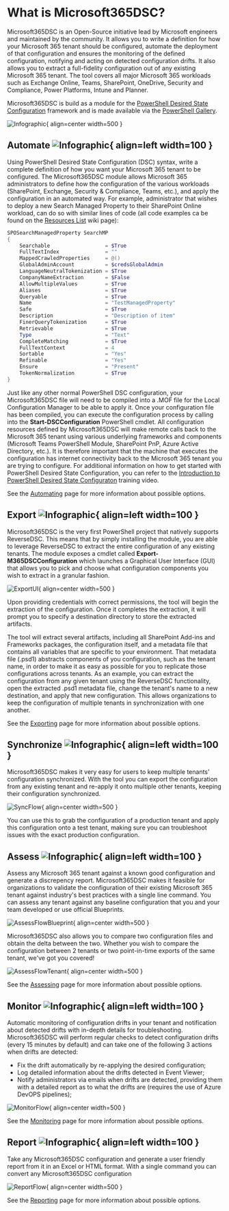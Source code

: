 # What is Microsoft365DSC?

Microsoft365DSC is an Open-Source initiative lead by Microsoft engineers and maintained by the community. It allows you to write a definition for how your Microsoft 365 tenant should be configured, automate the deployment of that configuration and ensures the monitoring of the defined configuration, notifying and acting on detected configuration drifts. It also allows you to extract a full-fidelity configuration out of any existing Microsoft 365 tenant. The tool covers all major Microsoft 365 workloads such as Exchange Online, Teams, SharePoint, OneDrive, Security and Compliance, Power Platforms, Intune and Planner.

Microsoft365DSC is build as a module for the [PowerShell Desired State Configuration](https://docs.microsoft.com/en-us/powershell/scripting/dsc/overview) framework and is made available via the [PowerShell Gallery](https://www.powershellgallery.com/packages/Microsoft365DSC/).

![Infographic](../Images/M365DSC-InfoGraphic.png){ align=center width=500 }

## Automate ![Infographic](../Images/Automate.png){ align=left width=100 }

Using PowerShell Desired State Configuration (DSC) syntax, write a complete definition of how you want your Microsoft 365 tenant to be configured. The Microsoft365DSC module allows Microsoft 365 administrators to define how the configuration of the various workloads (SharePoint, Exchange, Security & Compliance, Teams, etc.), and apply the configuration in an automated way. For example, administrator that wishes to deploy a new Search Managed Property to their SharePoint Online workload, can do so with similar lines of code (all code examples ca be found on the [Resources List](https://github.com/microsoft/Microsoft365DSC/wiki/Resources-List) wiki page):

```powershell
SPOSearchManagedProperty SearchMP
{
    Searchable                  = $True
    FullTextIndex               = ""
    MappedCrawledProperties     = @()
    GlobalAdminAccount          = $credsGlobalAdmin
    LanguageNeutralTokenization = $True
    CompanyNameExtraction       = $False
    AllowMultipleValues         = $True
    Aliases                     = $True
    Queryable                   = $True
    Name                        = "TestManagedProperty"
    Safe                        = $True
    Description                 = "Description of item"
    FinerQueryTokenization      = $True
    Retrievable                 = $True
    Type                        = "Text"
    CompleteMatching            = $True
    FullTextContext             = 4
    Sortable                    = "Yes"
    Refinable                   = "Yes"
    Ensure                      = "Present"
    TokenNormalization          = $True
}
```

Just like any other normal PowerShell DSC configuration, your Microsoft365DSC file will need to be compiled into a .MOF file for the Local Configuration Manager to be able to apply it. Once your configuration file has been compiled, you can execute the configuration process by calling into the **Start-DSCConfiguration** PowerShell cmdlet. All configuration resources defined by Microsoft365DSC will make remote calls back to the Microsoft 365 tenant using various underlying frameworks and components (Microsoft Teams PowerShell Module, SharePoint PnP, Azure Active Directory, etc.). It is therefore important that the machine that executes the configuration has internet connectivity back to the Microsoft 365 tenant you are trying to configure. For additional information on how to get started with PowerShell Desired State Configuration, you can refer to the [Introduction to PowerShell Desired State Configuraton](https://channel9.msdn.com/Series/SharePoint-Automation-with-DSC/Video-Introduction-to-PowerShell-DSC) training video.

See the [Automating](../../user-guide/get-started/complete-story/#deploying-configurations) page for more information about possible options.

## Export ![Infographic](../Images/export.PNG){ align=left width=100 }

Microsoft365DSC is the very first PowerShell project that natively supports ReverseDSC. This means that by simply installing the module, you are able to leverage ReverseDSC to extract the entire configuration of any existing tenants. The module exposes a cmdlet called **Export-M365DSCConfiguration** which launches a Graphical User Interface (GUI) that allows you to pick and choose what configuration components you wish to extract in a granular fashion.

![ExportUI](../Images/ExportUI.png){ align=center width=500 }

Upon providing credentials with correct permissions, the tool will begin the extraction of the configuration. Once it completes the extraction, it will prompt you to specify a destination directory to store the extracted artifacts.

The tool will extract several artifacts, including all SharePoint Add-ins and Frameworks packages, the configuration itself, and a metadata file that contains all variables that are specific to your environment. That metadata file (.psd1) abstracts components of you configuration, such as the tenant name, in order to make it as easy as possible for you to replicate those configurations across tenants. As an example, you can extract the configuration from any given tenant using the ReverseDSC functionality, open the extracted .psd1 metadata file, change the tenant's name to a new destination, and apply that new configuration. This allows organizations to keep the configuration of multiple tenants in synchronization with one another.

See the [Exporting](../../user-guide/get-started/complete-story/#taking-a-snapshot-of-existing-tenant) page for more information about possible options.

## Synchronize ![Infographic](../Images/Synchronize.png){ align=left width=100 }

Microsoft365DSC makes it very easy for users to keep multiple tenants' configuration synchronized. With the tool you can export the configuration from any existing tenant and re-apply it onto multiple other tenants, keeping their configuration synchronized.

![SyncFlow](../Images/SyncFlow.png){ align=center width=500 }

You can use this to grab the configuration of a production tenant and apply this configuration onto a test tenant, making sure you can troubleshoot issues with the exact production configuration.

## Assess ![Infographic](../Images/Assess.png){ align=left width=100 }

Assess any Microsoft 365 tenant against a known good configuration and generate a discrepency report. Microsoft365DSC makes it feasible for organizations to validate the configuration of their existing Microsoft 365 tenant against industry's best practices with a single line command. You can assess any tenant against any baseline configuration that you and your team developed or use official Blueprints.

![AssessFlowBlueprint](../Images/AssessFlowBlueprint.png){ align=center width=500 }

Microsoft365DSC also allows you to compare two configuration files and obtain the delta between the two. Whether you wish to compare the configuration between 2 tenants or two point-in-time exports of the same tenant, we've got you covered!

![AssessFlowTenant](../Images/AssessFlowTenant.png){ align=center width=500 }

See the [Assessing](../../user-guide/advanced/create-blueprint/) page for more information about possible options.

## Monitor ![Infographic](../Images/Monitor.png){ align=left width=100 }

Automatic monitoring of configuration drifts in your tenant and notification about detected drifts with in-depth details for troubleshooting. Microsoft365DSC will perform regular checks to detect configuration drifts (every 15 minutes by default) and can take one of the following 3 actions when drifts are detected:

- Fix the drift automatically by re-applying the desired configuration;
- Log detailed information about the drifts detected in Event Viewer;
- Notify administrators via emails when drifts are detected, providing them with a detailed report as to what the drifts are (requires the use of Azure DevOPS pipelines);

![MonitorFlow](../Images/MonitorFlow.png){ align=center width=500 }

See the [Monitoring](../../user-guide/get-started/complete-story/#monitoring-for-configuration-drifts) page for more information about possible options.

## Report ![Infographic](../Images/report.PNG){ align=left width=100 }

Take any Microsoft365DSC configuration and generate a user friendly report from it in an Excel or HTML format. With a single command you can convert any Microsoft365DSC configuration

![ReportFlow](../Images/ReportFlow.png){ align=center width=500 }

See the [Reporting](../../user-guide/get-started/complete-story/#generating-reports-from-configurations) page for more information about possible options.

